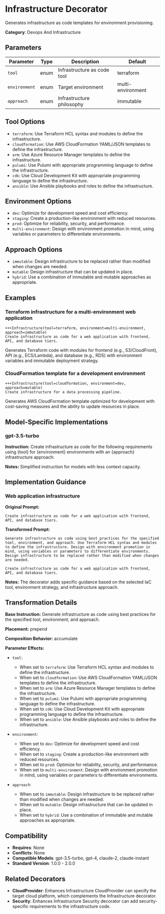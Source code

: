 # Infrastructure Decorator

Generates infrastructure as code templates for environment provisioning.

**Category**: Devops And Infrastructure

## Parameters

| Parameter | Type | Description | Default |
|-----------|------|-------------|--------|
| `tool` | enum | Infrastructure as code tool | terraform |
| `environment` | enum | Target environment | multi-environment |
| `approach` | enum | Infrastructure philosophy | immutable |

## Tool Options

- `terraform`: Use Terraform HCL syntax and modules to define the infrastructure.
- `cloudformation`: Use AWS CloudFormation YAML/JSON templates to define the infrastructure.
- `arm`: Use Azure Resource Manager templates to define the infrastructure.
- `pulumi`: Use Pulumi with appropriate programming language to define the infrastructure.
- `cdk`: Use Cloud Development Kit with appropriate programming language to define the infrastructure.
- `ansible`: Use Ansible playbooks and roles to define the infrastructure.

## Environment Options

- `dev`: Optimize for development speed and cost efficiency.
- `staging`: Create a production-like environment with reduced resources.
- `prod`: Optimize for reliability, security, and performance.
- `multi-environment`: Design with environment promotion in mind, using variables or parameters to differentiate environments.

## Approach Options

- `immutable`: Design infrastructure to be replaced rather than modified when changes are needed.
- `mutable`: Design infrastructure that can be updated in place.
- `hybrid`: Use a combination of immutable and mutable approaches as appropriate.

## Examples

### Terraform infrastructure for a multi-environment web application

```
+++Infrastructure(tool=terraform, environment=multi-environment, approach=immutable)
Create infrastructure as code for a web application with frontend, API, and database tiers.
```

Generates Terraform code with modules for frontend (e.g., S3/CloudFront), API (e.g., ECS/Lambda), and database (e.g., RDS) with environment variables and immutable deployment strategy.

### CloudFormation template for a development environment

```
+++Infrastructure(tool=cloudformation, environment=dev, approach=mutable)
Create infrastructure for a data processing pipeline.
```

Generates AWS CloudFormation template optimized for development with cost-saving measures and the ability to update resources in place.

## Model-Specific Implementations

### gpt-3.5-turbo

**Instruction:** Create infrastructure as code for the following requirements using {tool} for {environment} environments with an {approach} infrastructure approach:

**Notes:** Simplified instruction for models with less context capacity.


## Implementation Guidance

### Web application infrastructure

**Original Prompt:**
```
Create infrastructure as code for a web application with frontend, API, and database tiers.
```

**Transformed Prompt:**
```
Generate infrastructure as code using best practices for the specified tool, environment, and approach. Use Terraform HCL syntax and modules to define the infrastructure. Design with environment promotion in mind, using variables or parameters to differentiate environments. Design infrastructure to be replaced rather than modified when changes are needed.

Create infrastructure as code for a web application with frontend, API, and database tiers.
```

**Notes:** The decorator adds specific guidance based on the selected IaC tool, environment strategy, and infrastructure approach.

## Transformation Details

**Base Instruction:** Generate infrastructure as code using best practices for the specified tool, environment, and approach.

**Placement:** prepend

**Composition Behavior:** accumulate

**Parameter Effects:**

- `tool`:
  - When set to `terraform`: Use Terraform HCL syntax and modules to define the infrastructure.
  - When set to `cloudformation`: Use AWS CloudFormation YAML/JSON templates to define the infrastructure.
  - When set to `arm`: Use Azure Resource Manager templates to define the infrastructure.
  - When set to `pulumi`: Use Pulumi with appropriate programming language to define the infrastructure.
  - When set to `cdk`: Use Cloud Development Kit with appropriate programming language to define the infrastructure.
  - When set to `ansible`: Use Ansible playbooks and roles to define the infrastructure.

- `environment`:
  - When set to `dev`: Optimize for development speed and cost efficiency.
  - When set to `staging`: Create a production-like environment with reduced resources.
  - When set to `prod`: Optimize for reliability, security, and performance.
  - When set to `multi-environment`: Design with environment promotion in mind, using variables or parameters to differentiate environments.

- `approach`:
  - When set to `immutable`: Design infrastructure to be replaced rather than modified when changes are needed.
  - When set to `mutable`: Design infrastructure that can be updated in place.
  - When set to `hybrid`: Use a combination of immutable and mutable approaches as appropriate.

## Compatibility

- **Requires**: None
- **Conflicts**: None
- **Compatible Models**: gpt-3.5-turbo, gpt-4, claude-2, claude-instant
- **Standard Version**: 1.0.0 - 2.0.0

## Related Decorators

- **CloudProvider**: Enhances Infrastructure CloudProvider can specify the target cloud platform, which complements the Infrastructure decorator.
- **Security**: Enhances Infrastructure Security decorator can add security-specific requirements to the infrastructure code.

